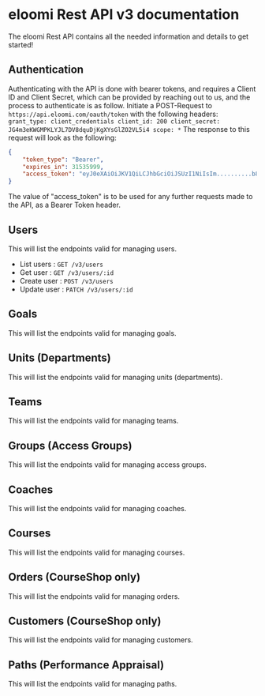 # eloomi Rest API v3 documentation
The eloomi Rest API contains all the needed information and details to get started!

## Authentication
Authenticating with the API is done with bearer tokens, and requires a Client ID and Client Secret, which can be provided by reaching out to us, and the process to authenticate is as follow.
Initiate a POST-Request to `https://api.eloomi.com/oauth/token` with the following headers:
`
grant_type: client_credentials
client_id: 200
client_secret: JG4m3eKWGMPKLYJL7DV8dquDjKgXYsGlZO2VL5i4
scope: *
`
The response to this request will look as the following:
```json
{
    "token_type": "Bearer",
    "expires_in": 31535999,
    "access_token": "eyJ0eXAiOiJKV1QiLCJhbGciOiJSUzI1NiIsIm..........b8aICjumbWHvJs6tr1WZ74Y"
}
```
The value of "access_token" is to be used for any further requests made to the API, as a Bearer Token header.

## Users
This will list the endpoints valid for managing users.
- List users : `GET /v3/users`
- Get user : `GET /v3/users/:id`
- Create user : `POST /v3/users`
- Update user : `PATCH /v3/users/:id`


## Goals
This will list the endpoints valid for managing goals.


## Units (Departments)
This will list the endpoints valid for managing units (departments).


## Teams
This will list the endpoints valid for managing teams.


## Groups (Access Groups)
This will list the endpoints valid for managing access groups.


## Coaches
This will list the endpoints valid for managing coaches.


## Courses
This will list the endpoints valid for managing courses.


## Orders (CourseShop only)
This will list the endpoints valid for managing orders.


## Customers (CourseShop only)
This will list the endpoints valid for managing customers.


## Paths (Performance Appraisal)
This will list the endpoints valid for managing paths.
